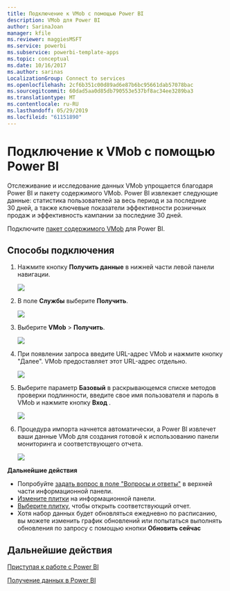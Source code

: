 ```yaml
---
title: Подключение к VMob с помощью Power BI
description: VMob для Power BI
author: SarinaJoan
manager: kfile
ms.reviewer: maggiesMSFT
ms.service: powerbi
ms.subservice: powerbi-template-apps
ms.topic: conceptual
ms.date: 10/16/2017
ms.author: sarinas
LocalizationGroup: Connect to services
ms.openlocfilehash: 2cf6b351c00d89ad6e87b6bc95661dab57078bac
ms.sourcegitcommit: 60dad5aa0d85db790553e537bf8ac34ee3289ba3
ms.translationtype: MT
ms.contentlocale: ru-RU
ms.lasthandoff: 05/29/2019
ms.locfileid: "61151890"
---
```

# <a name="connect-to-vmob-with-power-bi"></a>Подключение к VMob с помощью Power BI
Отслеживание и исследование данных VMob упрощается благодаря Power BI и пакету содержимого VMob. Power BI извлекает следующие данные: статистика пользователей за весь период и за последние 30 дней, а также ключевые показатели эффективности розничных продаж и эффективность кампании за последние 30 дней.

Подключите [пакет содержимого VMob](https://app.powerbi.com/getdata/services/vmob) для Power BI.

## <a name="how-to-connect"></a>Способы подключения
1. Нажмите кнопку **Получить данные** в нижней части левой панели навигации.
   
    ![](media/service-connect-to-vmob/getdata.png)
2. В поле **Службы** выберите **Получить**.
   
   ![](media/service-connect-to-vmob/services.png)
3. Выберите **VMob** \> **Получить**.
   
   ![](media/service-connect-to-vmob/vmob.png)
4. При появлении запроса введите URL-адрес VMob и нажмите кнопку "Далее". VMob предоставляет этот URL-адрес отдельно.
   
    ![](media/service-connect-to-vmob/params.png)
5. Выберите параметр **Базовый** в раскрывающемся списке методов проверки подлинности, введите свое имя пользователя и пароль в VMob и нажмите кнопку **Вход** .
   
    ![](media/service-connect-to-vmob/creds.png)
6. Процедура импорта начнется автоматически, а Power BI извлечет ваши данные VMob для создания готовой к использованию панели мониторинга и соответствующего отчета.
   
   ![](media/service-connect-to-vmob/dashboard2.png)

**Дальнейшие действия**

* Попробуйте [задать вопрос в поле "Вопросы и ответы"](consumer/end-user-q-and-a.md) в верхней части информационной панели.
* [Измените плитки](service-dashboard-edit-tile.md) на информационной панели.
* [Выберите плитку](consumer/end-user-tiles.md), чтобы открыть соответствующий отчет.
* Хотя набор данных будет обновляться ежедневно по расписанию, вы можете изменить график обновлений или попытаться выполнять обновления по запросу с помощью кнопки **Обновить сейчас**

## <a name="next-steps"></a>Дальнейшие действия
[Приступая к работе с Power BI](service-get-started.md)

[Получение данных в Power BI](service-get-data.md)

